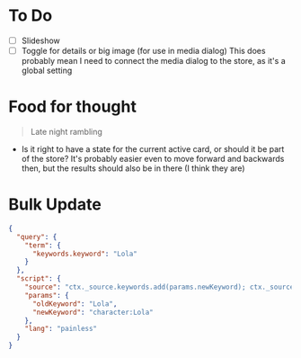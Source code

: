 # To Do

- [ ] Slideshow
- [ ] Toggle for details or big image (for use in media dialog)
      This does probably mean I need to connect the media dialog to the store, as it's a global setting

# Food for thought

> Late night rambling

-   Is it right to have a state for the current active card, or should it be part of the store?
    It's probably easier even to move forward and backwards then, but the results should also be in there (I think they are)

# Bulk Update

```json
{
  "query": {
    "term": {
      "keywords.keyword": "Lola"
    }
  },
  "script": {
    "source": "ctx._source.keywords.add(params.newKeyword); ctx._source.keywords.remove(ctx._source.keywords.indexOf(params.oldKeyword))",
    "params": {
      "oldKeyword": "Lola",
      "newKeyword": "character:Lola"
    },
    "lang": "painless"
  }
}
```